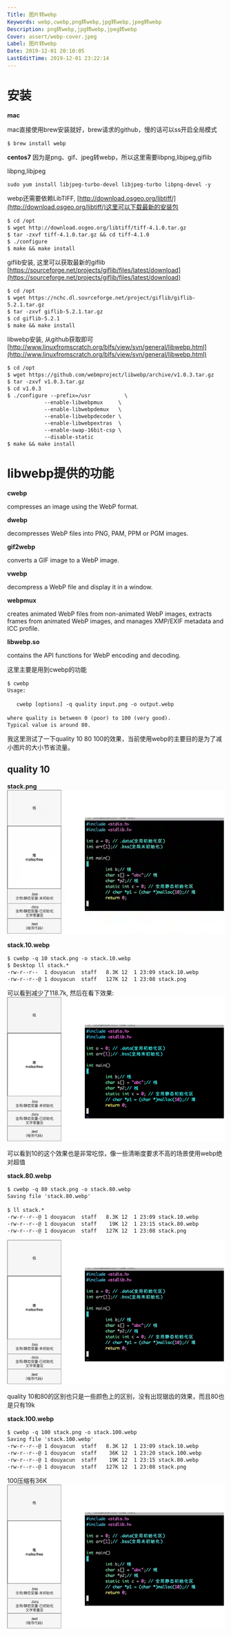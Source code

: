 ```yaml
---
Title: 图片转webp
Keywords: webp,cwebp,png转webp,jpg转webp,jpeg转webp
Description: png转webp,jpg转webp,jpeg转webp
Cover: assert/webp-cover.jpeg
Label: 图片转webp
Date: 2019-12-01 20:10:05
LastEditTime: 2019-12-01 23:22:14
---
```


# 安装

**mac**

mac直接使用brew安装就好，brew请求的github，慢的话可以ss开启全局模式
```shell
$ brew install webp
```

**centos7**
因为是png、gif、jpeg转webp，所以这里需要libpng,libjpeg,giflib

libpng,libjpeg
```shell
sudo yum install libjpeg-turbo-devel libjpeg-turbo libpng-devel -y
```

webp还需要依赖LibTIFF, [http://download.osgeo.org/libtiff/](http://download.osgeo.org/libtiff/)这里可以下载最新的安装包
```shell
$ cd /opt
$ wget http://download.osgeo.org/libtiff/tiff-4.1.0.tar.gz
$ tar -zxvf tiff-4.1.0.tar.gz && cd tiff-4.1.0
$ ./configure
$ make && make install 
```

giflib安装, 这里可以获取最新的giflib [https://sourceforge.net/projects/giflib/files/latest/download](https://sourceforge.net/projects/giflib/files/latest/download)
```shell
$ cd /opt
$ wget https://nchc.dl.sourceforge.net/project/giflib/giflib-5.2.1.tar.gz
$ tar -zxvf giflib-5.2.1.tar.gz
$ cd giflib-5.2.1
$ make && make install
```

libwebp安装, 从github获取即可 [http://www.linuxfromscratch.org/blfs/view/svn/general/libwebp.html](http://www.linuxfromscratch.org/blfs/view/svn/general/libwebp.html)
```shell
$ cd /opt
$ wget https://github.com/webmproject/libwebp/archive/v1.0.3.tar.gz
$ tar -zxvf v1.0.3.tar.gz
$ cd v1.0.3
$ ./configure --prefix=/usr           \
            --enable-libwebpmux     \
            --enable-libwebpdemux   \
            --enable-libwebpdecoder \
            --enable-libwebpextras  \
            --enable-swap-16bit-csp \
            --disable-static
$ make && make install
```


# libwebp提供的功能

**cwebp**

compresses an image using the WebP format.

**dwebp**

decompresses WebP files into PNG, PAM, PPM or PGM images.

**gif2webp**

converts a GIF image to a WebP image.

**vwebp**

decompress a WebP file and display it in a window.

**webpmux**

creates animated WebP files from non-animated WebP images, extracts frames from animated WebP images, and manages XMP/EXIF metadata and ICC profile.

**libwebp.so**

contains the API functions for WebP encoding and decoding.


这里主要是用到cwebp的功能
```shell
$ cwebp
Usage:

   cwebp [options] -q quality input.png -o output.webp

where quality is between 0 (poor) to 100 (very good).
Typical value is around 80.
```

我这里测试了一下quality 10 80 100的效果，当前使用webp的主要目的是为了减小图片的大小节省流量。



## quality 10
**stack.png**
![](assert/stack.10.webp)

**stack.10.webp**

```shell
$ cwebp -q 10 stack.png -o stack.10.webp
$ Desktop ll stack.*
-rw-r--r--  1 douyacun  staff   8.3K 12  1 23:09 stack.10.webp
-rw-r--r--@ 1 douyacun  staff   127K 12  1 23:08 stack.png
```
可以看到减少了118.7k, 然后在看下效果:
![](assert/stack.png)


可以看到10的这个效果也是非常吃惊，像一些清晰度要求不高的场景使用webp绝对超值

**stack.80.webp**
```shell
$ cwebp -q 80 stack.png -o stack.80.webp
Saving file 'stack.80.webp'

$ ll stack.*
-rw-r--r--@ 1 douyacun  staff   8.3K 12  1 23:09 stack.10.webp
-rw-r--r--@ 1 douyacun  staff    19K 12  1 23:15 stack.80.webp
-rw-r--r--@ 1 douyacun  staff   127K 12  1 23:08 stack.png
```

![](assert/stack.80.webp)

quality 10和80的区别也只是一些颜色上的区别，没有出现锯齿的效果，而且80也是只有19k

**stack.100.webp**

```shell
$ cwebp -q 100 stack.png -o stack.100.webp
Saving file 'stack.100.webp'
-rw-r--r--@ 1 douyacun  staff   8.3K 12  1 23:09 stack.10.webp
-rw-r--r--@ 1 douyacun  staff    36K 12  1 23:20 stack.100.webp
-rw-r--r--@ 1 douyacun  staff    19K 12  1 23:15 stack.80.webp
-rw-r--r--@ 1 douyacun  staff   127K 12  1 23:08 stack.png
```

100压缩有36K
![](assert/stack.100.webp)